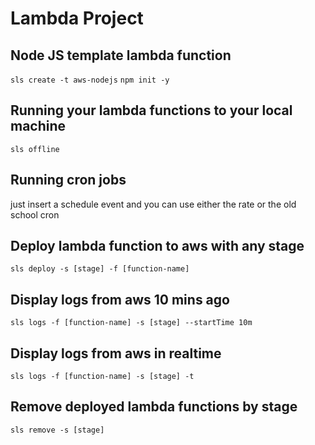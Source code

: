 # Lambda Project
## Node JS template lambda function
```sls create -t aws-nodejs```
```npm init -y```

## Running your lambda functions to your local machine
```sls offline```

## Running cron jobs
just insert a schedule event and you can use either the rate or the old school cron

## Deploy lambda function to aws with any stage
```sls deploy -s [stage] -f [function-name]```

## Display logs from aws 10 mins ago
```sls logs -f [function-name] -s [stage] --startTime 10m```

## Display logs from aws in realtime
```sls logs -f [function-name] -s [stage] -t```

## Remove deployed lambda functions by stage
```sls remove -s [stage]```